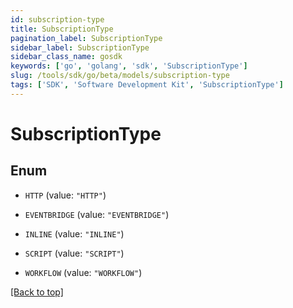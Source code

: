 ```yaml
---
id: subscription-type
title: SubscriptionType
pagination_label: SubscriptionType
sidebar_label: SubscriptionType
sidebar_class_name: gosdk
keywords: ['go', 'golang', 'sdk', 'SubscriptionType'] 
slug: /tools/sdk/go/beta/models/subscription-type
tags: ['SDK', 'Software Development Kit', 'SubscriptionType']
---
```


# SubscriptionType

## Enum


* `HTTP` (value: `"HTTP"`)

* `EVENTBRIDGE` (value: `"EVENTBRIDGE"`)

* `INLINE` (value: `"INLINE"`)

* `SCRIPT` (value: `"SCRIPT"`)

* `WORKFLOW` (value: `"WORKFLOW"`)


[[Back to top]](#) 


